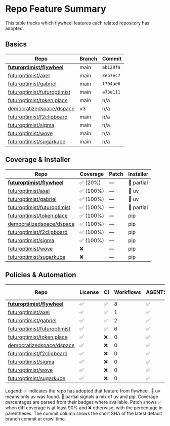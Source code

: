 # Repo Feature Summary

This table tracks which flywheel features each related repository has adopted.

<!-- spellchecker: disable -->
## Basics
| Repo | Branch | Commit |
| ---- | ------ | ------ |
| **[futuroptimist/flywheel](https://github.com/futuroptimist/flywheel)** | main | `ab129fa` |
| [futuroptimist/axel](https://github.com/futuroptimist/axel) | main | `3eb7ec7` |
| [futuroptimist/gabriel](https://github.com/futuroptimist/gabriel) | main | `f794ae6` |
| [futuroptimist/futuroptimist](https://github.com/futuroptimist/futuroptimist) | main | `a73e111` |
| [futuroptimist/token.place](https://github.com/futuroptimist/token.place) | main | n/a |
| [democratizedspace/dspace](https://github.com/democratizedspace/dspace) | v3 | n/a |
| [futuroptimist/f2clipboard](https://github.com/futuroptimist/f2clipboard) | main | n/a |
| [futuroptimist/sigma](https://github.com/futuroptimist/sigma) | main | n/a |
| [futuroptimist/wove](https://github.com/futuroptimist/wove) | main | n/a |
| [futuroptimist/sugarkube](https://github.com/futuroptimist/sugarkube) | main | n/a |

## Coverage & Installer
| Repo | Coverage | Patch | Installer |
| ---- | -------- | ----- | --------- |
| **[futuroptimist/flywheel](https://github.com/futuroptimist/flywheel)** | ✅ (20%) | — | 🔶 partial |
| [futuroptimist/axel](https://github.com/futuroptimist/axel) | ✅ (100%) | — | 🚀 uv |
| [futuroptimist/gabriel](https://github.com/futuroptimist/gabriel) | ✅ (100%) | — | 🚀 uv |
| [futuroptimist/futuroptimist](https://github.com/futuroptimist/futuroptimist) | ✅ (100%) | — | 🔶 partial |
| [futuroptimist/token.place](https://github.com/futuroptimist/token.place) | ✅ (100%) | — | pip |
| [democratizedspace/dspace](https://github.com/democratizedspace/dspace) | ✅ (100%) | — | pip |
| [futuroptimist/f2clipboard](https://github.com/futuroptimist/f2clipboard) | ✅ (100%) | — | pip |
| [futuroptimist/sigma](https://github.com/futuroptimist/sigma) | ✅ (100%) | — | pip |
| [futuroptimist/wove](https://github.com/futuroptimist/wove) | ❌ | — | pip |
| [futuroptimist/sugarkube](https://github.com/futuroptimist/sugarkube) | ❌ | — | pip |

## Policies & Automation
| Repo | License | CI | Workflows | AGENTS.md | Code of Conduct | Contributing | Pre-commit |
| ---- | ------- | -- | --------- | --------- | --------------- | ------------ | ---------- |
| **[futuroptimist/flywheel](https://github.com/futuroptimist/flywheel)** | ✅ | ✅ | 8 | ✅ | ✅ | ✅ | ✅ |
| [futuroptimist/axel](https://github.com/futuroptimist/axel) | ✅ | ✅ | 1 | ✅ | ✅ | ✅ | ✅ |
| [futuroptimist/gabriel](https://github.com/futuroptimist/gabriel) | ✅ | ✅ | 2 | ✅ | ✅ | ✅ | ✅ |
| [futuroptimist/futuroptimist](https://github.com/futuroptimist/futuroptimist) | ✅ | ✅ | 6 | ✅ | ✅ | ✅ | ✅ |
| [futuroptimist/token.place](https://github.com/futuroptimist/token.place) | ✅ | ❌ | 0 | ✅ | ✅ | ❌ | ✅ |
| [democratizedspace/dspace](https://github.com/democratizedspace/dspace) | ✅ | ❌ | 0 | ✅ | ✅ | ✅ | ❌ |
| [futuroptimist/f2clipboard](https://github.com/futuroptimist/f2clipboard) | ✅ | ❌ | 0 | ✅ | ✅ | ✅ | ✅ |
| [futuroptimist/sigma](https://github.com/futuroptimist/sigma) | ✅ | ❌ | 0 | ✅ | ✅ | ✅ | ✅ |
| [futuroptimist/wove](https://github.com/futuroptimist/wove) | ✅ | ❌ | 0 | ✅ | ✅ | ✅ | ✅ |
| [futuroptimist/sugarkube](https://github.com/futuroptimist/sugarkube) | ✅ | ❌ | 0 | ✅ | ❌ | ❌ | ✅ |

Legend: ✅ indicates the repo has adopted that feature from flywheel. 🚀 uv means only uv was found. 🔶 partial signals a mix of uv and pip. Coverage percentages are parsed from their badges where available. Patch shows ✅ when diff coverage is at least 90% and ❌ otherwise, with the percentage in parentheses. The commit column shows the short SHA of the latest default branch commit at crawl time.
